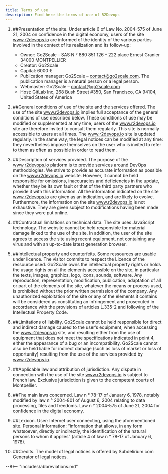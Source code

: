 ```yaml
---
title: Terms of use
description: Find here the terms of use of R2Devops
---
```



1. ##Presentation of the site.
Under article 6 of Law No. 2004-575 of June 21, 2004 on confidence in the digital economy, users of the site www.r2devops.io are informed of the identity of the various parties involved in the context of its realization and its follow-up:
    - Owner: Go2Scale – SAS N ° 880 851 126 – 222 place Ernest Granier 34000 MONTPELLIER
    - Creator: Go2Scale
    - Capital: 6000 €
    - Publication manager: Go2Scale – contact@go2scale.com. The publication manager is a natural person or a legal person.
    - Webmaster: Go2Scale – contact@go2scale.com
    - Host: GitLab Inc, 268 Bush Street #350, San Francisco, CA 94104, United States of America

2. ##General conditions of use of the site and the services offered.
The use of the site www.r2devops.io implies full acceptance of the general conditions of use described below. These conditions of use may be modified or supplemented at any time, users of the www.r2devops.io site are therefore invited to consult them regularly.
This site is normally accessible to users at all times.
The www.r2devops.io site is updated regularly. In the same way, the legal notices can be modified at any time: they nevertheless impose themselves on the user who is invited to refer to them as often as possible in order to read them.

3. ##Description of services provided.
The purpose of the www.r2devops.io platform is to provide services around DevOps methodologies.
We strive to provide as accurate information as possible on the www.r2devops.io website. However, it cannot be held responsible for omissions, inaccuracies and deficiencies in the update, whether they be its own fault or that of the third party partners who provide it with this information.
All the information indicated on the site www.r2devops.io are given as an indication, and are likely to evolve. Furthermore, the information on the site www.r2devops.io is not exhaustive. They are given subject to modifications having been made since they were put online.

4. ##Contractual limitations on technical data.
The site uses JavaScript technology.
The website cannot be held responsible for material damage linked to the use of the site. In addition, the user of the site agrees to access the site using recent equipment, not containing any virus and with an up-to-date latest generation browser.

5. ##Intellectual property and counterfeits.
Some ressources are usable under licence. The visitor commits to respect the Licence of the ressource used.
Go2Scale owns the intellectual property rights or holds the usage rights on all the elements accessible on the site, in particular the texts, images, graphics, logo, icons, sounds, software.
Any reproduction, representation, modification, publication, adaptation of all or part of the elements of the site, whatever the means or process used, is prohibited without the prior written permission of the company.
Any unauthorized exploitation of the site or any of the elements it contains will be considered as constituting an infringement and prosecuted in accordance with the provisions of articles L.335-2 and following of the Intellectual Property Code.

6. ##Limitations of liability.
Go2Scale cannot be held responsible for direct and indirect damage caused to the user’s equipment, when accessing the www.r2devops.io site, and resulting either from the use of equipment that does not meet the specifications indicated in point 4, either the appearance of a bug or an incompatibility.
Go2Scale cannot also be held liable for indirect damage (such as loss of market or loss of opportunity) resulting from the use of the services provided by www.r2devops.io.

7. ##Applicable law and attribution of jurisdiction.
Any dispute in connection with the use of the site www.r2devops.io is subject to French law. Exclusive jurisdiction is given to the competent courts of Montpellier.

8. ##The main laws concerned.
Law n ° 78-17 of January 6, 1978, notably modified by law n ° 2004-801 of August 6, 2004 relating to data processing, files and freedoms.
Law n ° 2004-575 of June 21, 2004 for confidence in the digital economy.

9. ##Lexicon.
User: Internet user connecting, using the aforementioned site.
Personal information: “information that allows, in any form whatsoever, directly or indirectly, the identification of the natural persons to whom it applies” (article 4 of law n ° 78-17 of January 6, 1978).

10. ##Credits.
The model of legal notices is offered by Subdelirium.com Generator of legal notices.     


--8<-- "includes/abbreviations.md"
